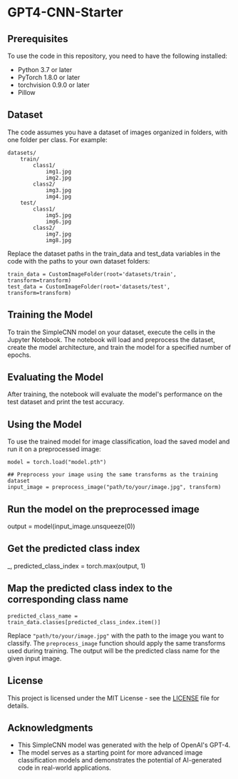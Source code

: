 # GPT4-CNN-Starter

## Prerequisites
To use the code in this repository, you need to have the following installed:

- Python 3.7 or later
- PyTorch 1.8.0 or later
- torchvision 0.9.0 or later
- Pillow

## Dataset
The code assumes you have a dataset of images organized in folders, with one folder per class. For example:

```
datasets/
    train/
        class1/
            img1.jpg
            img2.jpg
        class2/
            img3.jpg
            img4.jpg
    test/
        class1/
            img5.jpg
            img6.jpg
        class2/
            img7.jpg
            img8.jpg
```

Replace the dataset paths in the train_data and test_data variables in the code with the paths to your own dataset folders:

```
train_data = CustomImageFolder(root='datasets/train', transform=transform)
test_data = CustomImageFolder(root='datasets/test', transform=transform)
```

## Training the Model
To train the SimpleCNN model on your dataset, execute the cells in the Jupyter Notebook. The notebook will load and preprocess the dataset, create the model architecture, and train the model for a specified number of epochs.

## Evaluating the Model
After training, the notebook will evaluate the model's performance on the test dataset and print the test accuracy.

## Using the Model
To use the trained model for image classification, load the saved model and run it on a preprocessed image:

```
model = torch.load("model.pth")

## Preprocess your image using the same transforms as the training dataset
input_image = preprocess_image("path/to/your/image.jpg", transform)
```

## Run the model on the preprocessed image

output = model(input_image.unsqueeze(0))


## Get the predicted class index

_, predicted_class_index = torch.max(output, 1)


## Map the predicted class index to the corresponding class name

```
predicted_class_name = train_data.classes[predicted_class_index.item()]
```

Replace `"path/to/your/image.jpg"` with the path to the image you want to classify. The `preprocess_image` function should apply the same transforms used during training. The output will be the predicted class name for the given input image.

## License

This project is licensed under the MIT License - see the [LICENSE](LICENSE) file for details.

## Acknowledgments

- This SimpleCNN model was generated with the help of OpenAI's GPT-4.
- The model serves as a starting point for more advanced image classification models and demonstrates the potential of AI-generated code in real-world applications.

